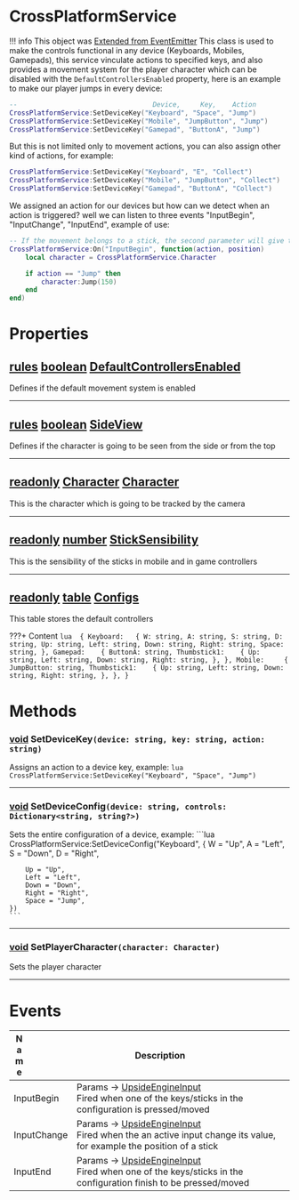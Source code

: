# CrossPlatformService
!!! info 
	 This object was [Extended from EventEmitter](EventEmitter.md)
This class is used to make the controls functional in any device (Keyboards, Mobiles, Gamepads), this service vinculate actions 
	to specified keys, and also provides a movement system for the player character which can be disabled with the `DefaultControllersEnabled`
	property, here is an example to make our player jumps in every device:
```lua
--  								Device,	    Key, 	Action
CrossPlatformService:SetDeviceKey("Keyboard", "Space", "Jump")
CrossPlatformService:SetDeviceKey("Mobile", "JumpButton", "Jump")
CrossPlatformService:SetDeviceKey("Gamepad", "ButtonA", "Jump")
```


But this is not limited only to movement actions, you can also assign other kind of actions, for example:


```lua
CrossPlatformService:SetDeviceKey("Keyboard", "E", "Collect")
CrossPlatformService:SetDeviceKey("Mobile", "JumpButton", "Collect")
CrossPlatformService:SetDeviceKey("Gamepad", "ButtonA", "Collect")
```


We assigned an action for our devices but how can we detect when an action is triggered? well we can listen to three events
"InputBegin", "InputChange", "InputEnd", example of use:


```lua
-- If the movement belongs to a stick, the second parameter will give the current position of the stick
CrossPlatformService:On("InputBegin", function(action, position)
	local character = CrossPlatformService.Character

	if action == "Jump" then
		character:Jump(150)
	end
end)
```

	 
 
# Properties

## [rules](rules.md) [boolean](boolean.md) <u>DefaultControllersEnabled</u> 
Defines if the default movement system is enabled
		
___
## [rules](rules.md) [boolean](boolean.md) <u>SideView</u> 
Defines if the character is going to be seen from the side or from the top
		
___
## [readonly](readonly.md) [Character](Character.md) <u>Character</u> 
This is the character which is going to be tracked by the camera
		
___
## [readonly](readonly.md) [number](number.md) <u>StickSensibility</u> 
This is the sensibility of the sticks in mobile and in game controllers
		
___
## [readonly](readonly.md) [table](table.md) <u>Configs</u> 
This table stores the default controllers
	 
???+ Content 
	```lua 
	{
 		Keyboard: 	{
 		W: string,
		A: string,
		S: string,
		D: string,
		Up: string,
		Left: string,
		Down: string,
		Right: string,
		Space: string,
	},
		Gamepad: 	{
 		ButtonA: string,
		Thumbstick1: 	{
 		Up: string,
		Left: string,
		Down: string,
		Right: string,
	},
	},
		Mobile: 	{
 		JumpButton: string,
		Thumbstick1: 	{
 		Up: string,
		Left: string,
		Down: string,
		Right: string,
	},
	},
	} 
	```


# Methods

### [void](https://create.roblox.com/docs/scripting/luau/nil) SetDeviceKey`(device: string, key: string, action: string)` 
Assigns an action to a device key, example:
	```lua
	CrossPlatformService:SetDeviceKey("Keyboard", "Space", "Jump")
	```
	
___
### [void](https://create.roblox.com/docs/scripting/luau/nil) SetDeviceConfig`(device: string, controls: Dictionary<string, string?>)` 
Sets the entire configuration of a device, example:
	```lua
	CrossPlatformService:SetDeviceConfig("Keyboard", {
		W = "Up",
		A = "Left",
		S = "Down",
		D = "Right",

		Up = "Up",
		Left = "Left",
		Down = "Down",
		Right = "Right",
		Space = "Jump",
	})
	```
	
___
### [void](https://create.roblox.com/docs/scripting/luau/nil) SetPlayerCharacter`(character: Character)` 
Sets the player character
	
___

# Events
|<div style="width:20%; max-size: 20%">Name</div>|<div style="width:80%; max-size: 80%">Description</div>|
|---|---|
|InputBegin|Params -> [UpsideEngineInput](/documentation/datatypes/UpsideEngineInput.html) <br>Fired when one of the keys/sticks in the configuration is pressed/moved<br>|
|InputChange|Params -> [UpsideEngineInput](/documentation/datatypes/UpsideEngineInput.html) <br>Fired when the an active input change its value, for example the position of a stick<br>|
|InputEnd|Params -> [UpsideEngineInput](/documentation/datatypes/UpsideEngineInput.html) <br>Fired when one of the keys/sticks in the configuration finish to be pressed/moved<br>|



